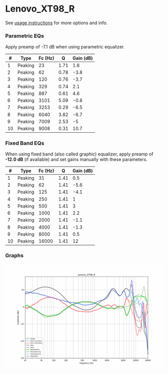 # Lenovo_XT98_R
See [usage instructions](https://github.com/jaakkopasanen/AutoEq#usage) for more options and info.

### Parametric EQs
Apply preamp of -7.1 dB when using parametric equalizer.

|   # | Type    |   Fc (Hz) |    Q |   Gain (dB) |
|-----|---------|-----------|------|-------------|
|   1 | Peaking |        23 | 1.71 |         1.8 |
|   2 | Peaking |        62 | 0.78 |        -3.8 |
|   3 | Peaking |       120 | 0.76 |        -3.7 |
|   4 | Peaking |       329 | 0.74 |         2.1 |
|   5 | Peaking |       887 | 0.61 |         4.6 |
|   6 | Peaking |      3101 | 5.09 |        -0.8 |
|   7 | Peaking |      3253 | 0.29 |        -6.5 |
|   8 | Peaking |      6040 | 3.82 |        -6.7 |
|   9 | Peaking |      7009 | 2.53 |        -5   |
|  10 | Peaking |      9008 | 0.31 |        10.7 |

### Fixed Band EQs
When using fixed band (also called graphic) equalizer, apply preamp of **-12.0 dB** (if available) and set gains manually with these parameters.

|   # | Type    |   Fc (Hz) |    Q |   Gain (dB) |
|-----|---------|-----------|------|-------------|
|   1 | Peaking |        31 | 1.41 |         0.5 |
|   2 | Peaking |        62 | 1.41 |        -5.6 |
|   3 | Peaking |       125 | 1.41 |        -4.1 |
|   4 | Peaking |       250 | 1.41 |         1   |
|   5 | Peaking |       500 | 1.41 |         3   |
|   6 | Peaking |      1000 | 1.41 |         2.2 |
|   7 | Peaking |      2000 | 1.41 |        -1.1 |
|   8 | Peaking |      4000 | 1.41 |        -1.3 |
|   9 | Peaking |      8000 | 1.41 |         0.5 |
|  10 | Peaking |     16000 | 1.41 |        12   |

### Graphs
![](./Lenovo_XT98_R.png)
